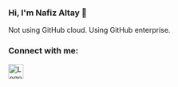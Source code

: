 ### Hi, I'm Nafiz Altay 👋

Not using GitHub cloud. Using GitHub enterprise. 

### Connect with me:

<a href="https://www.linkedin.com/in/nafizaltay/">
    <img src="https://i.ibb.co/NjhwYF7/174857.png" alt="Logo" width="30" height="30">
  </a>

